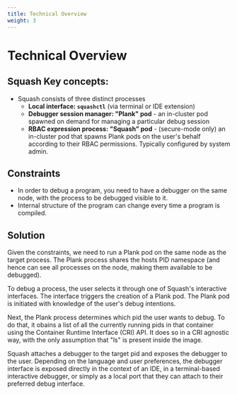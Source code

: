 ```yaml
---
title: Technical Overview
weight: 3
---
```

# Technical Overview

## Squash Key concepts:
- Squash consists of three distinct processes
  - **Local interface: `squashctl`** (via terminal or IDE extension)
  - **Debugger session manager: "Plank" pod** - an in-cluster pod spawned on demand for managing a particular debug session
  - **RBAC expression process: "Squash" pod** - (secure-mode only) an in-cluster pod that spawns Plank pods on the user's behalf according to their RBAC permissions. Typically configured by system admin.


## Constraints
- In order to debug a program, you need to have a debugger on the same node, with the process to be debugged visible to it.
- Internal structure of the program can change every time a program is compiled.

## Solution

Given the constraints, we need to run a Plank pod on the same node as the target process. The Plank process shares the hosts PID namespace (and hence can see all processes on the node, making them available to be debugged). 

To debug a process, the user selects it through one of Squash's interactive interfaces. The interface triggers the creation of a Plank pod. The Plank pod is initiated with knowledge of the user's debug intentions.

Next, the Plank process determines which pid the user wants to debug. To do that, it obains a list of all the 
currently running pids in that container using the Container Runtime Interface (CRI) API. It does so in a CRI agnostic way, with the only assumption that "ls" is present inside the image.

Squash attaches a debugger to the target pid and exposes the debugger to the user. Depending on the language and user preferences, the debugger interface is exposed directly in the context of an IDE, in a terminal-based interactive debugger, or simply as a local port that they can attach to their preferred debug interface.
